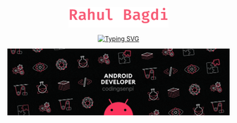 
<p align="center">
  <a href="https://github.com/DenverCoder1">
    <img src="https://raw.githubusercontent.com/codingsenpi/codingsenpi/main/images/title.png" alt="Jonah Lawrence" /></a>
</p>

<p align="center">
<a href="https://git.io/typing-svg"><img src="https://readme-typing-svg.demolab.com?font=Fira%20Code&size=21&pause=1000&color=FF6B8E&center=true&width=435&lines=Indian%20Software%20engineer;Full%20Stack%20App%20Developer;%35%2B%20Years%20of%20Programming%20Experience;Nice%20to%20meet%20you...;Have%20a%20Wonderful%20Day!" alt="Typing SVG" /></a>
</p>

<p align="center">
<a><img src="https://github.com/codingsenpi/codingsenpi/raw/main/images/banner-1.gif" alt="BANNER GIF" /></a>
</p>




